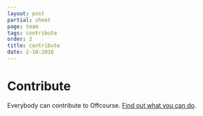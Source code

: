 ```yaml
--- 
layout: post
partial: sheet
page: team
tags: contribute
order: 2
title: contribute
date: 2-10-2016
---
```

# Contribute

Everybody can contribute to Offcourse. [Find out what you can do](https://offcourse.io/contribute).